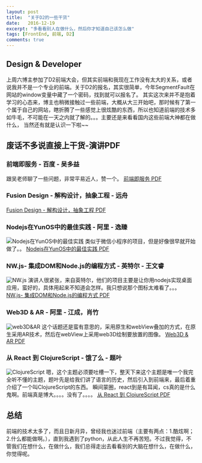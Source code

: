 ```yaml
---
layout: post
title:  "关于D2的一些干货"
date:   2016-12-19
excerpt: "多看看别人在做什么，然后你才知道自己该怎么做"
tags: [FrontEnd, 前端, D2]
comments: true
---
```


## Design & Developer
上周六博主参加了D2前端大会，但其实前端和我现在工作没有太大的关系，或者说我并不是一个专业的前端。关于D2的报名，其实很简单，今年SegmentFault在网站的window变量中藏了一个密码，找到就可以报名了。
其实这次来并不是抱着学习的心态来，博主也稍微接触过一些前端，大概从大三开始吧，那时候有了第一个属于自己的网站，瞎折腾了一些感觉上很炫酷的东西，所以也知道前端的技术多如牛毛，不可能在一天之内就了解的。。。主要还是来看看国内这些前端大神都在做什么，
当然还有就是认识一下啦~~

## 废话不多说直接上干货-演讲PDF

### 前端即服务 - 百度 - 吴多益

跟吴老师聊了一些问题，非常平易近人，赞一个。
[前端即服务 PDF](http://externie.com/D2PPT/frontisserver.pdf)

### Fusion Design - 解构设计，抽象工程 - 远舟

[Fusion Design - 解构设计，抽象工程 PDF](http://externie.com/D2PPT/fusiondesign.pdf)

### Nodejs在YunOS中的最佳实践 - 阿里 - 逸臻

![Nodejs在YunOS中的最佳实践](http://externie.com/D2PPT/NodejsAndYunOS.jpg)
类似于微信小程序的项目，但是好像很早就开始做了。。
[Nodejs在YunOS中的最佳实践 PDF](http://externie.com/D2PPT/nodejswithyunos.pdf)

### NW.js- 集成DOM和Node.js的编程方式 - 英特尔 - 王文睿

![NW.js](http://externie.com/D2PPT/NWjs.jpg)
演讲人很紧张，来自英特尔，他们的项目主要是让你用nodejs实现桌面应用，蛮好的，具体用起来不知道会怎样。我只想说那个图标太难看了。。。
[NW.js- 集成DOM和Node.js的编程方式 PDF](http://externie.com/D2PPT/NW.js.pdf)

### Web3D & AR - 阿里 - 江成，肖竹

![web3D&AR](http://externie.com/D2PPT/web3D&AR2.jpg)
这个话题还是蛮有意思的，采用原生和webView叠加的方式，在原生采用AR技术，然后在webView上采用web3D绘制要放置的图像。
[Web3D & AR PDF](http://externie.com/D2PPT/web3d&ar.pdf)

### 从 React 到 ClojureScript - 饿了么 - 题叶

![ClojureScript](http://externie.com/D2PPT/ClojureScript.jpg)
嗯，这个主题必须要吐槽一下，整天下来这个主题是唯一个我完全听不懂的主题，题叶先是给我们讲了语言的历史，然后引入到前端来，最后着重介绍了一个叫ClojureScript的东西。
瞬间蒙圈，react到是有耳闻，cs真的是什么鬼啊。前端真是博大。。。。没有了。。。。
[从 React 到 ClojureScript PDF](http://externie.com/D2PPT/ClojureScript.pdf)

## 总结
前端的技术太多了，而且日新月异，曾经我也迷过前端（主要有两点：1.酷炫啊；2.什么都能做啊。），直到我遇到了python，从此人生不再苦短。不过我觉得，不管我们在想什么，在做什么，我们总得走出去看看别的大脑在想什么，在做什么，你觉得呢。
